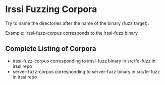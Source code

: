 # Irssi Fuzzing Corpora

Try to name the directories after the name of the binary (fuzz target).

Example: irssi-fuzz-corpus corresponds to the irssi-fuzz binary

## Complete Listing of Corpora

* irssi-fuzz-corpus corresponding to irssi-fuzz binary in src/fe-fuzz in irssi repo
* server-fuzz-corpus corresponding to server-fuzz binary in src/fe-fuzz in irssi repo

